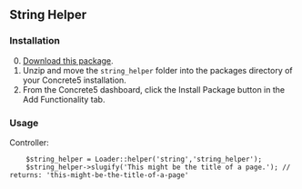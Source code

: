 ## String Helper

### Installation

0. [Download this package](https://github.com/spadin/string_helper/zipball/master).
0. Unzip and move the `string_helper` folder into the packages directory of your Concrete5 installation.
0. From the Concrete5 dashboard, click the Install Package button in the Add Functionality tab.

### Usage

Controller:

        $string_helper = Loader::helper('string','string_helper');
        $string_helper->slugify('This might be the title of a page.'); // returns: 'this-might-be-the-title-of-a-page'
